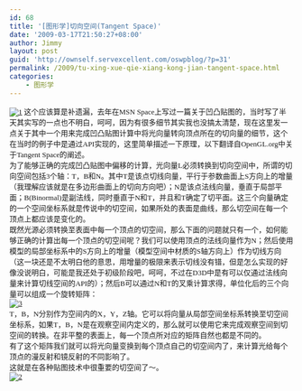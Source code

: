 ```yaml
---
id: 68
title: '[图形学]切向空间(Tangent Space)'
date: '2009-03-17T21:50:27+08:00'
author: Jimmy
layout: post
guid: 'http://ownself.servexcellent.com/oswpblog/?p=31'
permalink: /2009/tu-xing-xue-qie-xiang-kong-jian-tangent-space.html
categories:
    - 图形学
---
```


<font face="微软雅黑" size="2">[![1](/wp-content/uploads/2009/03/1-thumb.jpg "1")](/wp-content/uploads/2009/03/1.jpg) 这个应该算是补遗漏，去年在MSN Space上写过一篇关于凹凸贴图的，当时写了半天其实写的一点也不明白，呵呵，因为有很多细节其实我也没搞太清楚，现在这里发一点关于其中一个用来完成凹凸贴图计算中将光向量转向顶点所在的切向量的细节，这个在当时的例子中是通过API实现的，这里简单描述一下原理，以下翻译自OpenGL.org中关于Tangent Space的阐述。   
 为了能够正确的完成凹凸贴图中偏移的计算，光向量L必须转换到切向空间中，所谓的切向空间包括3个轴：T，B和N。其中T是该点切线向量，平行于参数曲面上S方向上的增量（我理解应该就是在多边形曲面上的切向方向吧）；N是该点法线向量，垂直于局部平面；B(Binormal)是副法线，同时垂直于N和T，并且和T确定了切平面。这三个向量确定的一个空间坐标系就是传说中的切空间，如果所处的表面是曲线，那么切空间在每一个顶点上都应该是变化的。   
 既然光源必须转换至表面中每一个顶点的切空间，那么下面的问题就只有一个，如何能够正确的计算出每一个顶点的切空间呢？我们可以使用顶点的法线向量作为N；然后使用模型的局部坐标系中的S方向上的增量（模型空间中材质的S轴方向上）作为切线方向（这一块还是不太明白他的意思，用增量的极限来表示切线没有错，但是怎么实现的好像没说明白，可能是我还处于初级阶段吧，呵呵，不过在D3D中是有可以仅通过法线向量来计算切线空间的API的）；然后B可以通过N和T的叉乘计算求得，单位化后的三个向量可以组成一个旋转矩阵：   
 [![3](/wp-content/uploads/2009/03/3-thumb.jpg "3")](/wp-content/uploads/2009/03/3.jpg)   
 T，B，N分别作为空间内的X，Y，Z轴。它可以将向量从局部空间坐标系转换至切空间坐标系，如果T，B，N是在观察空间内定义的，那么就可以使用它来完成观察空间到切空间的转换。在非平整的表面上，每一个顶点所对应的矩阵自然也都是不同的。   
 有了这个矩阵我们就可以将光向量变换到每个顶点自己的切空间内了，来计算光给每个顶点的漫反射和镜反射的不同影响了。   
 这就是在各种贴图技术中很重要的切空间了～。   
 [![2](/wp-content/uploads/2009/03/2-thumb.jpg "2")](/wp-content/uploads/2009/03/2.jpg) </font>